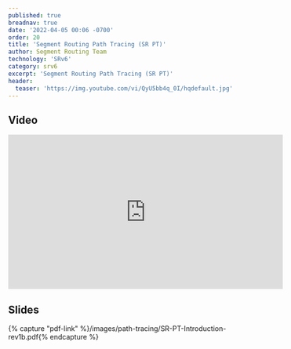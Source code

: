 ```yaml
---
published: true
breadnav: true
date: '2022-04-05 00:06 -0700'
order: 20
title: 'Segment Routing Path Tracing (SR PT)'
author: Segment Routing Team
technology: 'SRv6'
category: srv6
excerpt: 'Segment Routing Path Tracing (SR PT)'
header:
  teaser: 'https://img.youtube.com/vi/QyU5bb4q_0I/hqdefault.jpg'
---
```


## Video

<iframe width="560" height="315" src="https://www.youtube.com/embed/QyU5bb4q_0I" title="YouTube video player" frameborder="0" allow="accelerometer; autoplay; clipboard-write; encrypted-media; gyroscope; picture-in-picture" allowfullscreen></iframe>

## Slides

{% capture "pdf-link" %}/images/path-tracing/SR-PT-Introduction-rev1b.pdf{% endcapture %}
<script src="{{ 'assets/js/pdfobject.min.js' | relative_url }}"></script>
<div class="fitvidsignore" id="pdf"></div>
<script>PDFObject.embed(" {{ pdf-link | relative_url }} ", "#pdf", {height: "21.5em", width: "31.3em"});</script>

